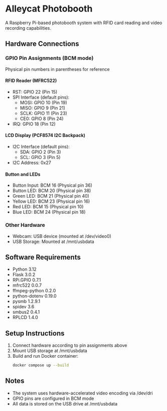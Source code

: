 # Alleycat Photobooth

A Raspberry Pi-based photobooth system with RFID card reading and video recording capabilities.

## Hardware Connections

### GPIO Pin Assignments (BCM mode)
Physical pin numbers in parentheses for reference

#### RFID Reader (MFRC522)
- RST: GPIO 22 (Pin 15)
- SPI Interface (default pins):
  - MOSI: GPIO 10 (Pin 19)
  - MISO: GPIO 9 (Pin 21)
  - SCLK: GPIO 11 (Pin 23)
  - CE0: GPIO 8 (Pin 24)
- IRQ: GPIO 18 (Pin 12)

#### LCD Display (PCF8574 I2C Backpack)
- I2C Interface (default pins):
  - SDA: GPIO 2 (Pin 3)
  - SCL: GPIO 3 (Pin 5)
- I2C Address: 0x27

#### Button and LEDs
- Button Input: BCM 16 (Physical pin 36)
- Button LED: BCM 20 (Physical pin 38)
- Green LED: BCM 21 (Physical pin 40)
- Yellow LED: BCM 23 (Physical pin 16)
- Red LED: BCM 15 (Physical pin 10)
- Blue LED: BCM 24 (Physical pin 18)

### Other Hardware
- Webcam: USB device (mounted at /dev/video0)
- USB Storage: Mounted at /mnt/usbdata

## Software Requirements
- Python 3.12
- Flask 3.0.2
- RPi.GPIO 0.7.1
- mfrc522 0.0.7
- ffmpeg-python 0.2.0
- python-dotenv 0.19.0
- pysmb 1.2.9.1
- spidev 3.6
- smbus2 0.4.1
- RPLCD 1.4.0

## Setup Instructions
1. Connect hardware according to pin assignments above
2. Mount USB storage at /mnt/usbdata
3. Build and run Docker container:
   ```bash
   docker compose up --build
   ```

## Notes
- The system uses hardware-accelerated video encoding via /dev/dri
- GPIO pins are configured in BCM mode
- All data is stored on the USB drive at /mnt/usbdata 